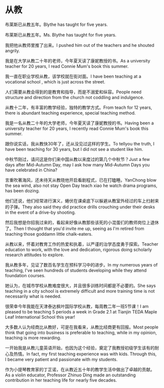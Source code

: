 # 从教

<p><span class="chinese">布莱斯已从教五年。</span><span class="english">Blythe has taught for five years.</span></p>

<p><span class="chinese">布莱斯已从教五年。</span><span class="english">Ms. Blythe has taught for five years.</span></p>

<p><span class="chinese">我把他从教师里推了出来。</span><span class="english">I pushed him out of the teachers and he shouted angrily.</span></p>

<p><span class="chinese">我是在大学从教二十年的老师，今年夏天读了康妮教授的书。</span><span class="english">As a university teacher for 20 years, I read Connie Mum's book this summer.</span></p>

<p><span class="chinese">我一直在职业学校从教，该学校就在街对面。</span><span class="english">I have been teaching at a vocational school , which is just across the street.</span></p>

<p><span class="chinese">人们需要从教会得到的是教育和指导，而是不溺爱和纵容。</span><span class="english">People need structure and direction from the church not coddling and indulgence.</span></p>

<p><span class="chinese">从教十二年，有丰富的教学经验，独特的教学方式。</span><span class="english">From teach for 12 years, there is abundant teaching experience, special teaching method.</span></p>

<p><span class="chinese">我是一名从教二十年的大学老师，今年夏天读了康妮教授的书。</span><span class="english">Having been a university teacher for 20 years, I recently read Connie Mum's book this summer.</span></p>

<p><span class="chinese">跟你说实话，我从教快30年了，还从没见过这样的学生。</span><span class="english">To tellyou the truth, I have been teaching for 30 years, but I did not see a student like him.</span></p>

<p><span class="chinese">中秋节刚过，请问这是你们来中国从教以来度过的第几个中秋节？</span><span class="english">Just a few days after Mid-Autumn Day, may I ask how many Mid-Autumn Days you have celebrated in China?</span></p>

<p><span class="chinese">言重吹著海风，还未待天从教晓他开启看剧程式，已在打瞌睡。</span><span class="english">YanChong blow the sea wind, also not stay Open Day teach xiao he watch drama programs, has been dozing.</span></p>

<p><span class="chinese">他们还说，他们经常进行演义，蜷伏在课桌底下以躲避从教室外经过的车上扫射来的子弹。</span><span class="english">They also said they did practice drills crouching under their desks in the event of a drive-by shooting.</span></p>

<p><span class="chinese">然后我想是你招我过来的，看起来好像从教那些该死的小混蛋们的教师岗位上退休了。</span><span class="english">Then I thought that you'd invite me up, seeing as I'm retired from teaching those goddamn little chalk-eaters.</span></p>

<p><span class="chinese">从教以来，怀着对教育工作的热爱和执着，以严谨的治学态度勇于探索。</span><span class="english">Teacher education to work, with the love and dedication, rigorous doing scholarly research attitudes to explore.</span></p>

<p><span class="chinese">我从教多年，见证了数百名学生在预科学习中的进步。</span><span class="english">In my numerous years of teaching, I've seen hundreds of students developing while they attend foundation courses.</span></p>

<p><span class="chinese">她认为，在城市学校从教难度很大，并且很多训练时间都是不必要的。</span><span class="english">She says teaching in a city school is extremely difficult and more training time is not necessarily what is needed.</span></p>

<p><span class="chinese">很荣幸今年我能在天津泰达枫叶国际学校从教，每周教二年一班5节课！</span><span class="english">I am pleased to be teaching 5 periods a week in Grade 2.1 at Tianjin TEDA Maple Leaf International School this year!</span></p>

<p><span class="chinese">大多数人认为经商比从教好，可是在我看来，从教比经商更有回报。</span><span class="english">Most people think that going into business is preferable to teaching, while in my opinion, teaching is more rewarding.</span></p>

<p><span class="chinese">一开始我是从教儿童英语开始，也因为这个经验，奠定了我教授初级学生该有的耐心及热情。</span><span class="english">In fact, my first teaching experience was with kids. Through this, I became very patient and passionate with my students.</span></p>

<p><span class="chinese">作为小提琴教育家的丁芷诺，在从教近五十年的教学生活中做出了卓越的贡献。</span><span class="english">As a violin educator, Professor Zhinuo Ding made an outstanding contribution in her teaching life for nearly five decades.</span></p>

